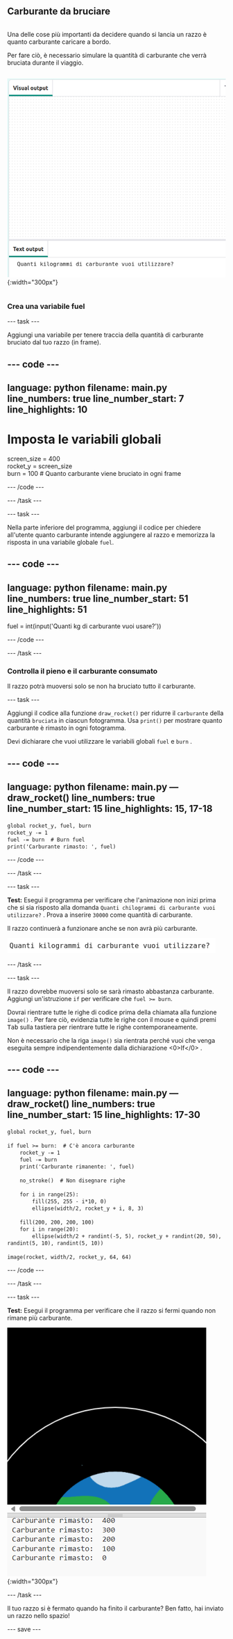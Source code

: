 ## Carburante da bruciare

<div style="display: flex; flex-wrap: wrap">
<div style="flex-basis: 200px; flex-grow: 1; margin-right: 15px;">

Una delle cose più importanti da decidere quando si lancia un razzo è quanto carburante caricare a bordo. 

Per fare ciò, è necessario simulare la quantità di carburante che verrà bruciata durante il viaggio.
</div>

![Il programma con una domanda nell'output, chiede quanto carburante serve.](images/burn_question_full.png){:width="300px"}

</div>

### Crea una variabile fuel

--- task ---

Aggiungi una variabile per tenere traccia della quantità di carburante bruciato dal tuo razzo (in frame).

--- code ---
---
language: python filename: main.py line_numbers: true line_number_start: 7
line_highlights: 10
---

# Imposta le variabili globali
screen_size = 400   
rocket_y = screen_size  
burn = 100  # Quanto carburante viene bruciato in ogni frame

--- /code ---

--- /task ---


--- task ---

Nella parte inferiore del programma, aggiungi il codice per chiedere all'utente quanto carburante intende aggiungere al razzo e memorizza la risposta in una variabile globale `fuel`.

--- code ---
---
language: python filename: main.py line_numbers: true line_number_start: 51
line_highlights: 51
---

fuel = int(input('Quanti kg di carburante vuoi usare?'))

--- /code ---

--- /task ---

### Controlla il pieno e il carburante consumato

Il razzo potrà muoversi solo se non ha bruciato tutto il carburante.

--- task ---

Aggiungi il codice alla funzione `draw_rocket()` per ridurre il `carburante` della quantità `bruciata` in ciascun fotogramma. Usa `print()` per mostrare quanto carburante è rimasto in ogni fotogramma.

Devi dichiarare che vuoi utilizzare le variabili globali `fuel` e `burn` .

--- code ---
---
language: python filename: main.py — draw_rocket() line_numbers: true line_number_start: 15
line_highlights: 15, 17-18
---

    global rocket_y, fuel, burn   
    rocket_y -= 1   
    fuel -= burn  # Burn fuel   
    print('Carburante rimasto: ', fuel)

--- /code ---

--- /task ---

--- task ---

**Test:** Esegui il programma per verificare che l'animazione non inizi prima che si sia risposto alla domanda `Quanti chilogrammi di carburante vuoi utilizzare?` . Prova a inserire `30000` come quantità di carburante.

Il razzo continuerà a funzionare anche se non avrà più carburante.

![L'area di output del programma con una domanda che chiede quanto carburante è necessario.](images/burn_question.png)

--- /task ---

--- task ---

Il razzo dovrebbe muoversi solo se sarà rimasto abbastanza carburante. Aggiungi un'istruzione `if` per verificare che `fuel >= burn`.

Dovrai rientrare tutte le righe di codice prima della chiamata alla funzione `image()` . Per fare ciò, evidenzia tutte le righe con il mouse e quindi premi <kbd>Tab</kbd> sulla tastiera per rientrare tutte le righe contemporaneamente.

Non è necessario che la riga `image()` sia rientrata perché vuoi che venga eseguita sempre indipendentemente dalla dichiarazione <0>If</0> .

--- code ---
---
language: python filename: main.py — draw_rocket() line_numbers: true line_number_start: 15
line_highlights: 17-30
---

    global rocket_y, fuel, burn  
    
    if fuel >= burn:  # C'è ancora carburante   
        rocket_y -= 1   
        fuel -= burn   
        print('Carburante rimanente: ', fuel)   
    
        no_stroke()  # Non disegnare righe   
    
        for i in range(25):   
            fill(255, 255 - i*10, 0)   
            ellipse(width/2, rocket_y + i, 8, 3)    
    
        fill(200, 200, 200, 100)   
        for i in range(20):   
            ellipse(width/2 + randint(-5, 5), rocket_y + randint(20, 50), randint(5, 10), randint(5, 10))   
    
    image(rocket, width/2, rocket_y, 64, 64)

--- /code ---

--- /task ---

--- task ---

**Test:** Esegui il programma per verificare che il razzo si fermi quando non rimane più carburante.

![Immagine di un razzo al centro dello schermo con la dicitura "Carburante rimanente: 0".](images/burn_empty.png){:width="300px"}

--- /task ---

Il tuo razzo si è fermato quando ha finito il carburante? Ben fatto, hai inviato un razzo nello spazio!

--- save ---

